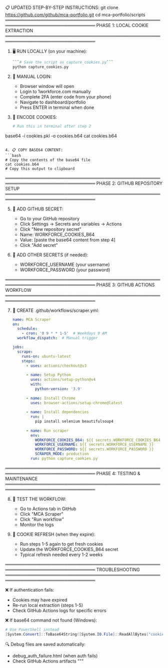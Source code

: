 📋 UPDATED STEP-BY-STEP INSTRUCTIONS:
git clone https://github.com/github/mca-portfolio.git
cd mca-portfolio/scripts
═══════════════════════════════════════════════════════════════════════════════
PHASE 1: LOCAL COOKIE EXTRACTION  
═══════════════════════════════════════════════════════════════════════════════

1. 🖥️ RUN LOCALLY (on your machine):
   ```bash
   ```# Save the script as capture_cookies.py```
   python capture_cookies.py
   ```

2. 🔑 MANUAL LOGIN:
   - Browser window will open
   - Login to 1workforce.com manually
   - Complete 2FA (enter code from your phone)
   - Navigate to dashboard/portfolio
   - Press ENTER in terminal when done

3. 💾 ENCODE COOKIES:
   ```bash
   # Run this in terminal after step 2
  base64 -i cookies.pkl -o cookies.b64
cat cookies.b64
   ```

4. 📋 COPY BASE64 CONTENT:
   ```bash
   # Copy the contents of the base64 file
   cat cookies.b64
   # Copy this output to clipboard
   ```

═══════════════════════════════════════════════════════════════════════════════
PHASE 2: GITHUB REPOSITORY SETUP
═══════════════════════════════════════════════════════════════════════════════

5. 🔧 ADD GITHUB SECRET:
   - Go to your GitHub repository
   - Click Settings → Secrets and variables → Actions
   - Click "New repository secret"
   - Name: WORKFORCE_COOKIES_B64
   - Value: [paste the base64 content from step 4]
   - Click "Add secret"

6. 📝 ADD OTHER SECRETS (if needed):
   - WORKFORCE_USERNAME (your username)
   - WORKFORCE_PASSWORD (your password)

═══════════════════════════════════════════════════════════════════════════════
PHASE 3: GITHUB ACTIONS WORKFLOW
═══════════════════════════════════════════════════════════════════════════════

7. 📄 CREATE .github/workflows/scraper.yml:
   ```yaml
   name: MCA Scraper
   on:
     schedule:
       - cron: '0 9 * * 1-5'  # Weekdays 9 AM
     workflow_dispatch:  # Manual trigger
   
   jobs:
     scrape:
       runs-on: ubuntu-latest
       steps:
         - uses: actions/checkout@v3
         
         - name: Setup Python
           uses: actions/setup-python@v4
           with:
             python-version: '3.9'
             
         - name: Install Chrome
           uses: browser-actions/setup-chrome@latest
           
         - name: Install dependencies
           run: |
             pip install selenium beautifulsoup4
             
         - name: Run scraper
           env:
             WORKFORCE_COOKIES_B64: ${{ secrets.WORKFORCE_COOKIES_B64 }}
             WORKFORCE_USERNAME: ${{ secrets.WORKFORCE_USERNAME }}
             WORKFORCE_PASSWORD: ${{ secrets.WORKFORCE_PASSWORD }}
             SCRAPER_MODE: production
           run: python capture_cookies.py
   ```

═══════════════════════════════════════════════════════════════════════════════
PHASE 4: TESTING & MAINTENANCE
═══════════════════════════════════════════════════════════════════════════════

8. 🧪 TEST THE WORKFLOW:
   - Go to Actions tab in GitHub
   - Click "MCA Scraper"
   - Click "Run workflow"
   - Monitor the logs

9. 🔄 COOKIE REFRESH (when they expire):
   - Run steps 1-5 again to get fresh cookies
   - Update the WORKFORCE_COOKIES_B64 secret
   - Typical refresh needed every 1-2 weeks

═══════════════════════════════════════════════════════════════════════════════
TROUBLESHOOTING
═══════════════════════════════════════════════════════════════════════════════

❌ If authentication fails:
   - Cookies may have expired
   - Re-run local extraction (steps 1-5)
   - Check GitHub Actions logs for specific errors

❌ If base64 command not found (Windows):
   ```powershell
   # Use PowerShell instead
   [System.Convert]::ToBase64String([System.IO.File]::ReadAllBytes("cookies.pkl")) | Out-File cookies.b64
   ```

🔍 Debug files are saved automatically:
   - debug_auth_failure.html (when auth fails)
   - Check GitHub Actions artifacts
"""
